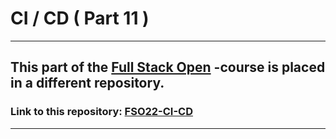 # CI / CD ( Part 11 )

---

## This part of the [Full Stack Open](https://fullstackopen.com/) -course is placed in a different repository.

### Link to this repository: [FSO22-CI-CD](https://github.com/akahukas/FSO22-CI-CD)

---
